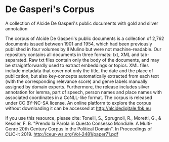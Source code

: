 # De Gasperi's Corpus
A collection of Alcide De Gasperi's public documents with gold and silver annotation

The corpus of Alcide De Gasperi's public documents is a collection of 2,762 documents issued between 1901 and 1954, which had been previously published in four volumes by Il Mulino but were not machine-readable. Our repository contains all documents in three formats: txt, XML and tab-separated. Raw txt files contain only the body of the documents, and may be straightforwardly used to extract embeddings or topics. XML files include metadata that cover not only the title, the date and the place of publication, but also key-concepts automatically extracted from each text (with the corresponding relevance score) and genre labels manually assigned by domain experts. Furthermore, the release includes silver annotation for lemma, part of speech, person names and place names with associated coordinates in a CoNLL-like format.
The corpus is released under CC BY-NC-SA license. An online platform to explore the corpus without downloading it can be accessed at http://alcidedigitale.fbk.eu

If you use this resource, please cite:
Tonelli, S., Sprugnoli, R., Moretti, G., & Kessler, F. B. "Prendo la Parola in Questo Consesso Mondiale: A Multi-Genre 20th Century Corpus in the Political Domain". In Proceedings of CLiC-it 2019. http://ceur-ws.org/Vol-2481/paper71.pdf
